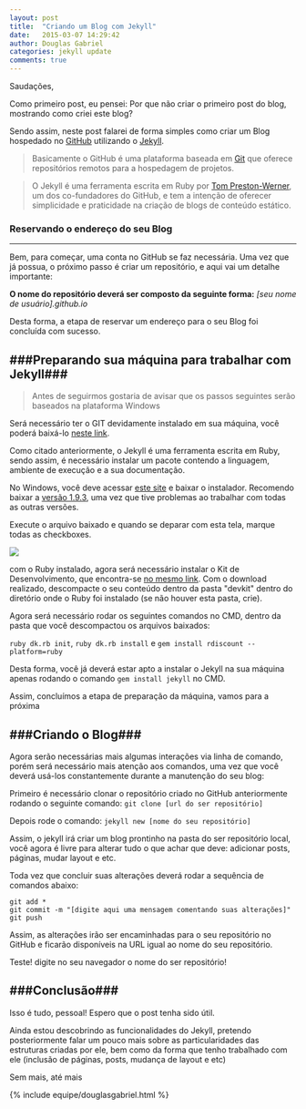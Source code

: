 ```yaml
---
layout: post
title:  "Criando um Blog com Jekyll"
date:   2015-03-07 14:29:42
author: Douglas Gabriel
categories: jekyll update
comments: true
---
```


Saudações,

Como primeiro post, eu pensei: Por que não criar o primeiro post do blog, mostrando como criei este blog?

Sendo assim, neste post falarei de forma simples como criar um Blog hospedado no [GitHub][github] utilizando o [Jekyll][jekyll].

> Basicamente o GitHub é uma plataforma baseada em [Git][git] que oferece repositórios remotos para a hospedagem de projetos.

> O Jekyll é uma ferramenta escrita em Ruby por [Tom Preston-Werner][tomPreston], um dos co-fundadores do GitHub, e tem a intenção de oferecer simplicidade e praticidade na criação de blogs de conteúdo estático.


### Reservando o endereço do seu Blog ###
---
Bem, para começar, uma conta no GitHub se faz necessária. Uma vez que já possua, o próximo passo é criar um repositório, e aqui vai um detalhe importante:

**O nome do repositório deverá ser composto da seguinte forma:**
*[seu nome de usuário].github.io*

Desta forma, a etapa de reservar um endereço para o seu Blog foi concluída com sucesso.

###Preparando sua máquina para trabalhar com Jekyll###
---

> Antes de seguirmos gostaria de avisar que os passos seguintes serão baseados na plataforma Windows

Será necessário ter o GIT devidamente instalado em sua máquina, você poderá baixá-lo [neste link][gitdownload].

Como citado anteriormente, o Jekyll é uma ferramenta escrita em Ruby, sendo assim, é necessário instalar um pacote contendo a linguagem, ambiente de execução e a sua documentação.

No Windows, você deve acessar [este site][rubyinstaller] e  baixar o instalador. Recomendo baixar a [versão 1.9.3][ruby193], uma vez que tive problemas ao trabalhar com todas as outras versões.

Execute o arquivo baixado e quando se deparar com esta tela, marque todas as checkboxes.

<img src="{{ site.absolute_url }}/images/posts/jekyll/rubyinstalation.png">

com o Ruby instalado, agora será necessário instalar o Kit de Desenvolvimento, que encontra-se [no mesmo link][rubyinstaller]. Com o download realizado, descompacte o seu conteúdo dentro da pasta "devkit" dentro do diretório onde o Ruby foi instalado (se não houver esta pasta, crie).

Agora será necessário rodar os seguintes comandos no CMD, dentro da pasta que você descompactou os arquivos baixados:

`ruby dk.rb init`, `ruby dk.rb install` e `gem install rdiscount --platform=ruby`

Desta forma, você já deverá estar apto a instalar o Jekyll na sua máquina apenas rodando o comando `gem install jekyll` no CMD.

Assim, concluímos a etapa de preparação da máquina, vamos para a próxima

###Criando o Blog###
---

Agora serão necessárias mais algumas interações via linha de comando, porém será necessário mais atenção aos comandos, uma vez que você deverá usá-los constantemente durante a manutenção do seu blog:

Primeiro é necessário clonar o repositório criado no GitHub anteriormente rodando o seguinte comando: `git clone [url do ser repositório]`

Depois rode o comando: `jekyll new [nome do seu repositório]`

Assim, o jekyll irá criar um blog prontinho na pasta do ser repositório local, você agora é livre para alterar tudo o que achar que deve: adicionar posts, páginas, mudar layout e etc.

Toda vez que concluir suas alterações deverá rodar a sequência de comandos abaixo:

`git add *`<br>
`git commit -m "[digite aqui uma mensagem comentando suas alterações]"`<br>
`git push`

Assim, as alterações irão ser encaminhadas para o seu repositório no GitHub e ficarão disponíveis na URL igual ao nome do seu repositório.

Teste! digite no seu navegador o nome do ser repositório!

###Conclusão###
---

Isso é tudo, pessoal! Espero que o post tenha sido útil.

Ainda estou descobrindo as funcionalidades do Jekyll, pretendo posteriormente falar um pouco mais sobre as particularidades das estruturas criadas por ele, bem como da forma que tenho trabalhado com ele (inclusão de páginas, posts, mudança de layout e etc)

Sem mais, até mais

{% include equipe/douglasgabriel.html %}

[tomPreston]:    http://en.wikipedia.org/wiki/Tom_Preston-Werner
[jekyll]:        http://jekyllrb.com
[github]:	     https://github.com
[git]:           http://en.wikipedia.org/wiki/Git_%28software%29
[rubyinstaller]: http://rubyinstaller.org/downloads/
[ruby193]:       http://dl.bintray.com/oneclick/rubyinstaller/rubyinstaller-1.9.3-p551.exe?direct
[gitdownload]:   http://git-scm.com/download/win
